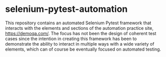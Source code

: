 # selenium-pytest-automation

This repository contains an automated Selenium Pytest framework that interacts with the elements and sections of the automation practice site, https://demoqa.com/. The focus has not been the design of coherent test cases since the intention in creating this framework has been to demonstrate the ability to interact in multiple ways with a wide variety of elements, which can of course be eventually focused on automated testing.
